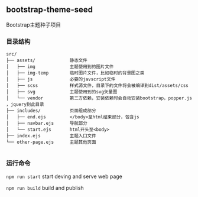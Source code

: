 ## bootstrap-theme-seed
Bootstrap主题种子项目

### 目录结构
```text
src/
├── assets/             静态文件
│   ├── img             主题使用到的图片文件
│   ├── img-temp        临时图片文件，比如临时的背景图之类
│   ├── js              必要的javscript文件
│   ├── scss            样式源文件，目录下的文件将会被编译到dist/assets/css
│   ├── svg             主题使用到的svg矢量图
│   └── vendor          第三方依赖，安装依赖时会自动安装bootstrap，popper.js ，jquery到此目录
├── includes/           页面组成部分
│   ├── end.ejs         </body>至html结束部分，包含js
│   ├── navbar.ejs      导航部分
│   └── start.ejs       html开头至<body>
├── index.ejs           主题入口文件
└── other-page.ejs      主题其他页面
  
```
### 运行命令

`npm run start` start deving and serve web page

`npm run build` build and publish
